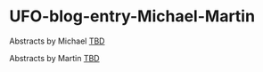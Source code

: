 # UFO-blog-entry-Michael-Martin

Abstracts by Michael [TBD]()

Abstracts by Martin [TBD](https://github.com/KLMM-LSD/UFO-blog-entry-Michael-Martin/blob/master/martin.md)
